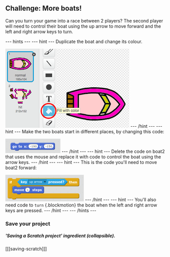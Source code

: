 ## Challenge: More boats!
Can you turn your game into a race between 2 players? The second player will need to control their boat using the up arrow to move forward and the left and right arrow keys to turn. 

--- hints ---
--- hint ---
Duplicate the boat and change its colour.

![screenshot](images/boat-p2.png)
--- /hint ---
--- hint ---
Make the two boats start in different places, by changing this code:

![screenshot](images/boat-p2start-blocks.png)
--- /hint ---
--- hint ---
Delete the code on boat2 that uses the mouse and replace it with code to control the boat using the arrow keys.
--- /hint ---
--- hint ---
This is the code you'll need to move boat2 forward:

![screenshot](images/boat-p2forward-blocks.png)
--- /hint ---
--- hint ---
You'll also need code to `turn` {.blockmotion} the boat when the left and right arrow keys are pressed.
--- /hint ---
--- /hints ---

### Save your project

##### 'Saving a Scratch project' ingredient (collapsible).
[[[saving-scratch]]]
